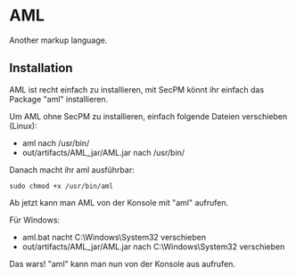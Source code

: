 # AML
Another markup language.

## Installation
AML ist recht einfach zu installieren, mit SecPM könnt ihr einfach das Package "aml" installieren.

Um AML ohne SecPM zu installieren, einfach folgende Dateien verschieben (Linux):
* aml nach /usr/bin/
* out/artifacts/AML_jar/AML.jar nach /usr/bin/  

Danach macht ihr aml ausführbar:

    sudo chmod +x /usr/bin/aml

Ab jetzt kann man AML von der Konsole mit "aml" aufrufen.

Für Windows:
* aml.bat nacht C:\Windows\System32 verschieben
* out/artifacts/AML_jar/AML.jar nach C:\Windows\System32 verschieben

Das wars! "aml" kann man nun von der Konsole aus aufrufen.
